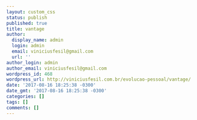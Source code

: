 ```yaml
---
layout: custom_css
status: publish
published: true
title: vantage
author:
  display_name: admin
  login: admin
  email: viniciusfesil@gmail.com
  url: ''
author_login: admin
author_email: viniciusfesil@gmail.com
wordpress_id: 468
wordpress_url: http://viniciusfesil.com.br/evolucao-pessoal/vantage/
date: '2017-08-16 18:25:38 -0300'
date_gmt: '2017-08-16 18:25:38 -0300'
categories: []
tags: []
comments: []
---
```


